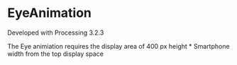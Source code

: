 # EyeAnimation
Developed with Processing 3.2.3

The Eye animiation requires the display area of 400 px height * Smartphone width from the top display space 
